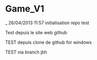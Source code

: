 Game_V1
=======
_ 26/04/2013 11:57 initialisation repo test


Test depuis le site web github


TEST depuis clone de github for windows

TEST via branch jbh

